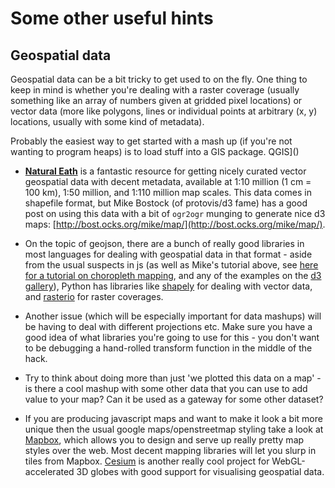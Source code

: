 # Some other useful hints

## Geospatial data

Geospatial data can be a bit tricky to get used to on the fly. One thing to keep in mind is whether you're dealing with a raster coverage (usually something like an array of numbers given at gridded pixel locations) or vector data (more like polygons, lines or individual points at arbitrary (x, y) locations, usually with some kind of metadata). 

Probably the easiest way to get started with a mash up (if you're not wanting to program heaps) is to load stuff into a GIS package. QGIS]()

- [**Natural Eath**](http://www.naturalearthdata.com/) is a fantastic resource for getting nicely curated vector geospatial data with decent metadata, available at 1:10 million (1 cm = 100 km), 1:50 million, and 1:110 million map scales. This data comes in shapefile format, but Mike Bostock (of protovis/d3 fame) has a good post on using this data with a bit of `ogr2ogr` munging to generate nice d3 maps: [http://bost.ocks.org/mike/map/](http://bost.ocks.org/mike/map/).

- On the topic of geojson, there are a bunch of really good libraries in most languages for dealing with geospatial data in that format - aside from the usual suspects in js (as well as Mike's tutorial above, see [here for a tutorial on choropleth mapping](http://blog.visual.ly/how-to-make-choropleth-maps-in-d3/), and any of the examples on the [d3 gallery](https://github.com/mbostock/d3/wiki/Gallery)), Python has libraries like [shapely](https://github.com/Toblerity/Shapely) for dealing with vector data, and [rasterio](https://github.com/mapbox/rasterio) for raster coverages.

- Another issue (which will be especially important for data mashups) will be having to deal with different projections etc. Make sure you have a good idea of what libraries you're going to use for this - you don't want to be debugging a hand-rolled transform function in the middle of the hack.

- Try to think about doing more than just 'we plotted this data on a map' - is there a cool mashup with some other data that you can use to add value to your map? Can it be used as a gateway for some other dataset? 

- If you are producing javascript maps and want to make it look a bit more unique then the usual google maps/openstreetmap styling take a look at [Mapbox](https://www.mapbox.com/), which allows you to design and serve up really pretty map styles over the web. Most decent mapping libraries will let you slurp in tiles from Mapbox. [Cesium](http://cesiumjs.org/) is another really cool project for WebGL-accelerated 3D globes with good support for visualising geospatial data.